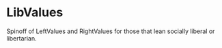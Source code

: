 # LibValues
Spinoff of LeftValues and RightValues for those that lean socially liberal or libertarian.
